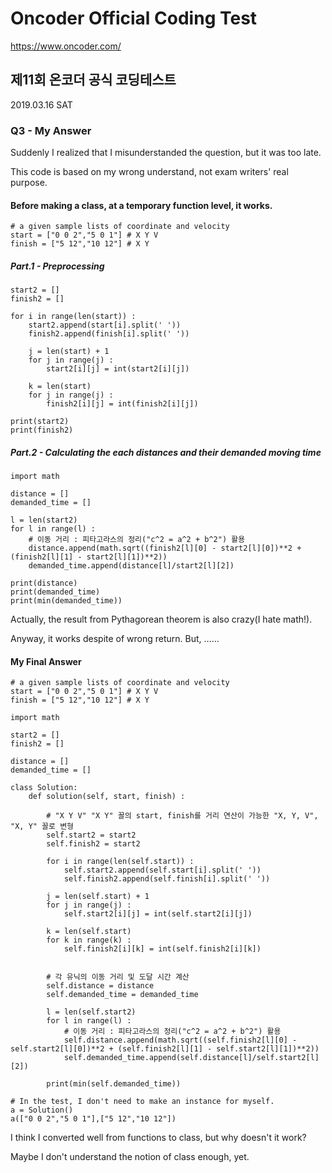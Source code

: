 # Oncoder Official Coding Test
https://www.oncoder.com/


## 제11회 온코더 공식 코딩테스트
2019.03.16 SAT


### Q3 - My Answer

Suddenly I realized that I misunderstanded the question, but it was too late.

This code is based on my wrong understand, not exam writers' real purpose.


#### Before making a class, at a temporary function level, it works.

<pre><code># a given sample lists of coordinate and velocity
start = ["0 0 2","5 0 1"] # X Y V
finish = ["5 12","10 12"] # X Y
</code></pre>

##### Part.1 - Preprocessing

<pre><code>start2 = []
finish2 = []

for i in range(len(start)) :
    start2.append(start[i].split(' '))
    finish2.append(finish[i].split(' '))
    
    j = len(start) + 1
    for j in range(j) :
        start2[i][j] = int(start2[i][j])
        
    k = len(start)
    for j in range(j) :
        finish2[i][j] = int(finish2[i][j])

print(start2)
print(finish2)
</code></pre>

##### Part.2 - Calculating the each distances and their demanded moving time

<pre><code>import math

distance = []
demanded_time = []

l = len(start2)
for l in range(l) :
    # 이동 거리 : 피타고라스의 정리("c^2 = a^2 + b^2") 활용
    distance.append(math.sqrt((finish2[l][0] - start2[l][0])**2 + (finish2[l][1] - start2[l][1])**2))
    demanded_time.append(distance[l]/start2[l][2])

print(distance)
print(demanded_time)
print(min(demanded_time))
</code></pre>

Actually, the result from Pythagorean theorem is also crazy(I hate math!).

Anyway, it works despite of wrong return. But, ……

#### My Final Answer
<pre><code># a given sample lists of coordinate and velocity
start = ["0 0 2","5 0 1"] # X Y V
finish = ["5 12","10 12"] # X Y

import math

start2 = []
finish2 = []

distance = []
demanded_time = []

class Solution:
    def solution(self, start, finish) :
        
        # "X Y V" "X Y" 꼴의 start, finish를 거리 연산이 가능한 "X, Y, V", "X, Y" 꼴로 변형
        self.start2 = start2
        self.finish2 = start2
        
        for i in range(len(self.start)) :
            self.start2.append(self.start[i].split(' '))
            self.finish2.append(self.finish[i].split(' '))
            
        j = len(self.start) + 1
        for j in range(j) :
            self.start2[i][j] = int(self.start2[i][j])
            
        k = len(self.start)
        for k in range(k) :
            self.finish2[i][k] = int(self.finish2[i][k])
                
        
        # 각 유닉의 이동 거리 및 도달 시간 계산
        self.distance = distance
        self.demanded_time = demanded_time
        
        l = len(self.start2)
        for l in range(l) :
            # 이동 거리 : 피타고라스의 정리("c^2 = a^2 + b^2") 활용
            self.distance.append(math.sqrt((self.finish2[l][0] - self.start2[l][0])**2 + (self.finish2[l][1] - self.start2[l][1])**2))
            self.demanded_time.append(self.distance[l]/self.start2[l][2])

        print(min(self.demanded_time))

# In the test, I don't need to make an instance for myself.
a = Solution()
a(["0 0 2","5 0 1"],["5 12","10 12"])
</code></pre>

I think I converted well from functions to class, but why doesn't it work?

Maybe I don't understand the notion of class enough, yet.
